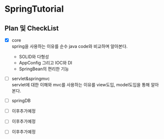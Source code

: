 # SpringTutorial

## Plan 및 CheckList

- [x] core<br>
spring을 사용하는 이유를 순수 java code와 비교하며 알아본다.<br>
  - SOLID와 다형성
  - AppConfig 그리고 IOC와 DI
  - SpringBean의 편리한 기능

- [ ] servlet&springmvc<br>
servlet에 대한 이해와 mvc를 사용하는 이유를 view도입, model도입을 통해 알아본다.<br>

- [ ] springDB<br>

- [ ] 이후추가예정<br>

- [ ] 이후추가예정<br>

- [ ] 이후추가예정<br>
